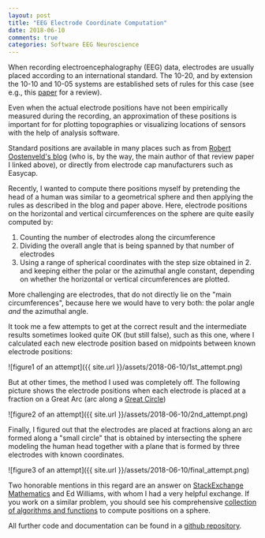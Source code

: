 ```yaml
---
layout: post
title: "EEG Electrode Coordinate Computation"
date: 2018-06-10
comments: true
categories: Software EEG Neuroscience
---
```


When recording electroencephalography (EEG) data, electrodes are usually placed according to an international standard. The 10-20, and by extension the 10-10 and 10-05 systems are established sets of rules for this case (see e.g., this [paper](https://www.biosemi.com/publications/pdf/Oostenveld2001b.pdf) for a review).

Even when the actual electrode positions have not been empirically measured during the recording, an approximation of these positions is important for for plotting topographies or visualizing locations of sensors with the help of analysis software.

Standard positions are available in many places such as from [Robert Oostenveld's blog](http://robertoostenveld.nl/electrode/) (who is, by the way,  the main author of that review paper I linked above), or directly from electrode cap manufacturers such as Easycap.

Recently, I wanted to compute there positions myself by pretending the head of a human
was similar to a geometrical sphere and then applying the rules as described in the
blog and paper above. Here, electrode positions on the horizontal and vertical
circumferences on the sphere are quite easily computed by:

1. Counting the number of electrodes along the circumference
2. Dividing the overall angle that is being spanned by that number of
electrodes
3. Using a range of spherical coordinates with the step size obtained in 2. and keeping either the polar or the azimuthal angle constant, depending on whether the horizontal or vertical circumferences are plotted.

More challenging are electrodes, that do not directly lie on the "main circumferences",
because here we would have to very both: the polar angle *and* the azimuthal angle.

It took me a few attempts to get at the correct result and the
intermediate results sometimes looked quite OK (but still false), such as this one,
where I calculated each new electrode position based on midpoints between known electrode positions:

![figure1 of an attempt]({{ site.url }}/assets/2018-06-10/1st_attempt.png)

But at other times, the method I used was completely off. The following picture
shows the electrode positions when each electrode is placed at a fraction
on a Great Arc (arc along a [Great Circle](https://en.wikipedia.org/wiki/Great_circle))

![figure2 of an attempt]({{ site.url }}/assets/2018-06-10/2nd_attempt.png)

Finally, I figured out that the electrodes are placed at fractions along an arc
formed along a "small circle" that is obtained by intersecting the sphere modeling
the human head together with a plane that is formed by three electrodes with known
coordinates.

![figure3 of an attempt]({{ site.url }}/assets/2018-06-10/final_attempt.png)

Two honorable mentions in this regard are an answer on
[StackExchange Mathematics](https://math.stackexchange.com/q/2805204)
and Ed Williams, with whom I had a very helpful exchange. If you work on a similar
problem, you should see his comprehensive
[collection of algorithms and functions](http://edwilliams.org/avform.htm)
to compute positions on a sphere.

All further code and documentation can be found in a [github repository](https://github.com/sappelhoff/eeg_positions).
